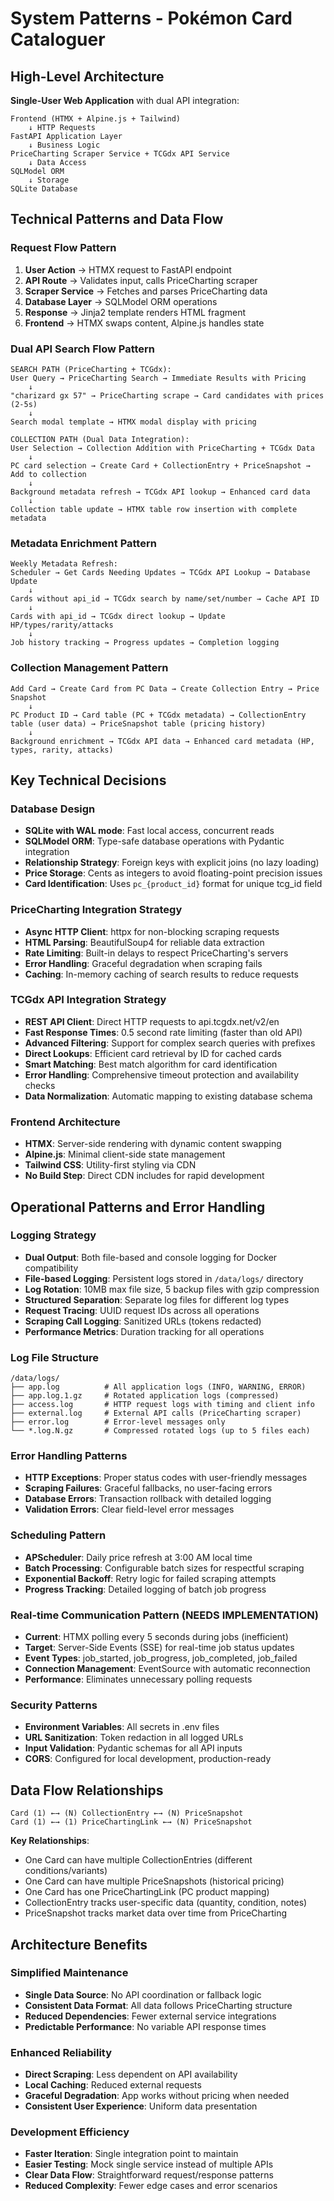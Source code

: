 # System Patterns - Pokémon Card Cataloguer

## High-Level Architecture
**Single-User Web Application** with dual API integration:

```
Frontend (HTMX + Alpine.js + Tailwind)
    ↓ HTTP Requests
FastAPI Application Layer
    ↓ Business Logic
PriceCharting Scraper Service + TCGdx API Service
    ↓ Data Access
SQLModel ORM
    ↓ Storage
SQLite Database
```

## Technical Patterns and Data Flow

### Request Flow Pattern
1. **User Action** → HTMX request to FastAPI endpoint
2. **API Route** → Validates input, calls PriceCharting scraper
3. **Scraper Service** → Fetches and parses PriceCharting data
4. **Database Layer** → SQLModel ORM operations
5. **Response** → Jinja2 template renders HTML fragment
6. **Frontend** → HTMX swaps content, Alpine.js handles state

### Dual API Search Flow Pattern
```
SEARCH PATH (PriceCharting + TCGdx):
User Query → PriceCharting Search → Immediate Results with Pricing
    ↓
"charizard gx 57" → PriceCharting scrape → Card candidates with prices (2-5s)
    ↓
Search modal template → HTMX modal display with pricing

COLLECTION PATH (Dual Data Integration):
User Selection → Collection Addition with PriceCharting + TCGdx Data
    ↓
PC card selection → Create Card + CollectionEntry + PriceSnapshot → Add to collection
    ↓
Background metadata refresh → TCGdx API lookup → Enhanced card data
    ↓
Collection table update → HTMX table row insertion with complete metadata
```

### Metadata Enrichment Pattern
```
Weekly Metadata Refresh:
Scheduler → Get Cards Needing Updates → TCGdx API Lookup → Database Update
    ↓
Cards without api_id → TCGdx search by name/set/number → Cache API ID
    ↓
Cards with api_id → TCGdx direct lookup → Update HP/types/rarity/attacks
    ↓
Job history tracking → Progress updates → Completion logging
```

### Collection Management Pattern
```
Add Card → Create Card from PC Data → Create Collection Entry → Price Snapshot
    ↓
PC Product ID → Card table (PC + TCGdx metadata) → CollectionEntry table (user data) → PriceSnapshot table (pricing history)
    ↓
Background enrichment → TCGdx API data → Enhanced card metadata (HP, types, rarity, attacks)
```

## Key Technical Decisions

### Database Design
- **SQLite with WAL mode**: Fast local access, concurrent reads
- **SQLModel ORM**: Type-safe database operations with Pydantic integration
- **Relationship Strategy**: Foreign keys with explicit joins (no lazy loading)
- **Price Storage**: Cents as integers to avoid floating-point precision issues
- **Card Identification**: Uses `pc_{product_id}` format for unique tcg_id field

### PriceCharting Integration Strategy
- **Async HTTP Client**: httpx for non-blocking scraping requests
- **HTML Parsing**: BeautifulSoup4 for reliable data extraction
- **Rate Limiting**: Built-in delays to respect PriceCharting's servers
- **Error Handling**: Graceful degradation when scraping fails
- **Caching**: In-memory caching of search results to reduce requests

### TCGdx API Integration Strategy
- **REST API Client**: Direct HTTP requests to api.tcgdx.net/v2/en
- **Fast Response Times**: 0.5 second rate limiting (faster than old API)
- **Advanced Filtering**: Support for complex search queries with prefixes
- **Direct Lookups**: Efficient card retrieval by ID for cached cards
- **Smart Matching**: Best match algorithm for card identification
- **Error Handling**: Comprehensive timeout protection and availability checks
- **Data Normalization**: Automatic mapping to existing database schema

### Frontend Architecture
- **HTMX**: Server-side rendering with dynamic content swapping
- **Alpine.js**: Minimal client-side state management
- **Tailwind CSS**: Utility-first styling via CDN
- **No Build Step**: Direct CDN includes for rapid development

## Operational Patterns and Error Handling

### Logging Strategy
- **Dual Output**: Both file-based and console logging for Docker compatibility
- **File-based Logging**: Persistent logs stored in `/data/logs/` directory
- **Log Rotation**: 10MB max file size, 5 backup files with gzip compression
- **Structured Separation**: Separate log files for different log types
- **Request Tracing**: UUID request IDs across all operations
- **Scraping Call Logging**: Sanitized URLs (tokens redacted)
- **Performance Metrics**: Duration tracking for all operations

### Log File Structure
```
/data/logs/
├── app.log          # All application logs (INFO, WARNING, ERROR)
├── app.log.1.gz     # Rotated application logs (compressed)
├── access.log       # HTTP request logs with timing and client info
├── external.log     # External API calls (PriceCharting scraper)
├── error.log        # Error-level messages only
└── *.log.N.gz       # Compressed rotated logs (up to 5 files each)
```

### Error Handling Patterns
- **HTTP Exceptions**: Proper status codes with user-friendly messages
- **Scraping Failures**: Graceful fallbacks, no user-facing errors
- **Database Errors**: Transaction rollback with detailed logging
- **Validation Errors**: Clear field-level error messages

### Scheduling Pattern
- **APScheduler**: Daily price refresh at 3:00 AM local time
- **Batch Processing**: Configurable batch sizes for respectful scraping
- **Exponential Backoff**: Retry logic for failed scraping attempts
- **Progress Tracking**: Detailed logging of batch job progress

### Real-time Communication Pattern (NEEDS IMPLEMENTATION)
- **Current**: HTMX polling every 5 seconds during jobs (inefficient)
- **Target**: Server-Side Events (SSE) for real-time job status updates
- **Event Types**: job_started, job_progress, job_completed, job_failed
- **Connection Management**: EventSource with automatic reconnection
- **Performance**: Eliminates unnecessary polling requests

### Security Patterns
- **Environment Variables**: All secrets in .env files
- **URL Sanitization**: Token redaction in all logged URLs
- **Input Validation**: Pydantic schemas for all API inputs
- **CORS**: Configured for local development, production-ready

## Data Flow Relationships
```
Card (1) ←→ (N) CollectionEntry ←→ (N) PriceSnapshot
Card (1) ←→ (1) PriceChartingLink ←→ (N) PriceSnapshot
```

**Key Relationships**:
- One Card can have multiple CollectionEntries (different conditions/variants)
- One Card can have multiple PriceSnapshots (historical pricing)
- One Card has one PriceChartingLink (PC product mapping)
- CollectionEntry tracks user-specific data (quantity, condition, notes)
- PriceSnapshot tracks market data over time from PriceCharting

## Architecture Benefits

### Simplified Maintenance
- **Single Data Source**: No API coordination or fallback logic
- **Consistent Data Format**: All data follows PriceCharting structure
- **Reduced Dependencies**: Fewer external service integrations
- **Predictable Performance**: No variable API response times

### Enhanced Reliability
- **Direct Scraping**: Less dependent on API availability
- **Local Caching**: Reduced external requests
- **Graceful Degradation**: App works without pricing when needed
- **Consistent User Experience**: Uniform data presentation

### Development Efficiency
- **Faster Iteration**: Single integration point to maintain
- **Easier Testing**: Mock single service instead of multiple APIs
- **Clear Data Flow**: Straightforward request/response patterns
- **Reduced Complexity**: Fewer edge cases and error scenarios
